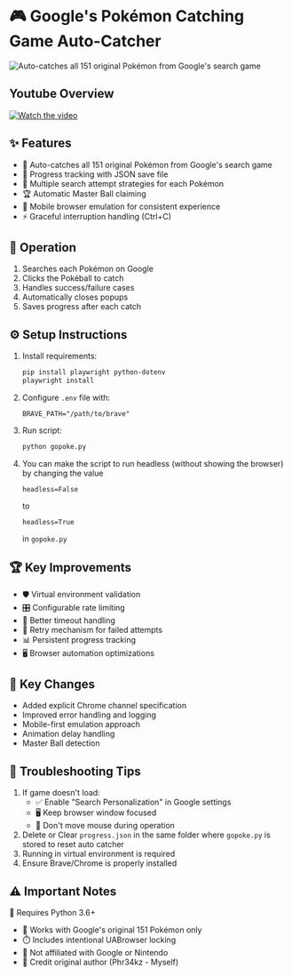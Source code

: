 # 🎮 Google's Pokémon Catching Game Auto-Catcher

![Auto-catches all 151 original Pokémon from Google's search game](https://github.com/kr4k0n/Google-Pokemon-Catching-Game-Auto-Catcher/blob/main/autopoke.gif?raw=true)

## Youtube Overview
[![Watch the video](https://i.ytimg.com/vi/hGYC34AgO5w/sddefault.jpg)](https://youtu.be/hGYC34AgO5w?si=mAAsvsDq38hGZd2v)


## ✨ Features
- 🤖 Auto-catches all 151 original Pokémon from Google's search game
- 📁 Progress tracking with JSON save file
- 🎯 Multiple search attempt strategies for each Pokémon
- 🏆 Automatic Master Ball claiming
- 📱 Mobile browser emulation for consistent experience
- ⚡ Graceful interruption handling (Ctrl+C)

## 🚀 Operation
1. Searches each Pokémon on Google
2. Clicks the Pokéball to catch
3. Handles success/failure cases
4. Automatically closes popups
5. Saves progress after each catch

## ⚙️ Setup Instructions
1. Install requirements:
   ```bash
   pip install playwright python-dotenv
   playwright install
   ```
2. Configure `.env` file with:
   ```
   BRAVE_PATH="/path/to/brave"
   ```
3. Run script:
   ```bash
   python gopoke.py
   ```
4. You can make the script to run headless (without showing the browser)
   by changing the value
   ```
   headless=False
   ```
   to
   ```
   headless=True
   ```
   in `gopoke.py`

## 🏆 Key Improvements
- 🛡️ Virtual environment validation
- 🎛️ Configurable rate limiting
- 📶 Better timeout handling
- 🔄 Retry mechanism for failed attempts
- 📊 Persistent progress tracking
- 🖥️ Browser automation optimizations

## 🔄 Key Changes
- Added explicit Chrome channel specification
- Improved error handling and logging
- Mobile-first emulation approach
- Animation delay handling
- Master Ball detection

## 🚨 Troubleshooting Tips
1. If game doesn't load:
   - ✅ Enable "Search Personalization" in Google settings
   - 🖥️ Keep browser window focused
   - 🚫 Don't move mouse during operation
2. Delete or Clear `progress.json` in the same folder where `gopoke.py` is stored to reset auto catcher
3. Running in virtual environment is required
4. Ensure Brave/Chrome is properly installed

## ⚠️ Important Notes
🐍 Requires Python 3.6+
- 🔄 Works with Google's original 151 Pokémon only
- ⏱️ Includes intentional UABrowser locking
- 🚫 Not affiliated with Google or Nintendo
- 📜 Credit original author (Phr34kz - Myself)
